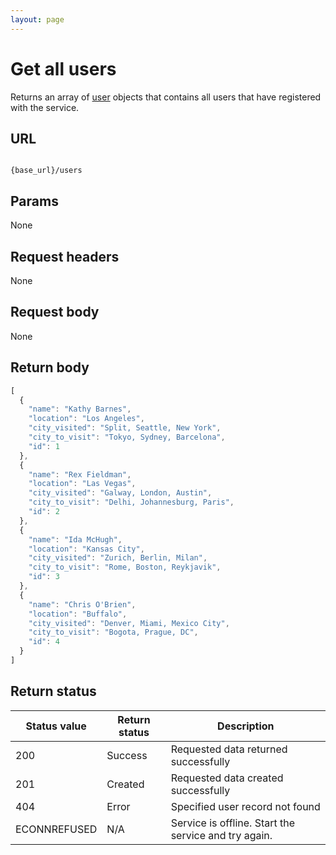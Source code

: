 ```yaml
---
layout: page
---
```


# Get all users

Returns an array of [user](users.md) objects that contains all users that have registered with the service.

## URL

```shell

{base_url}/users
```

## Params

None

## Request headers

None

## Request body

None

## Return body

```js
[
  {
    "name": "Kathy Barnes",
    "location": "Los Angeles",
    "city_visited": "Split, Seattle, New York",
    "city_to_visit": "Tokyo, Sydney, Barcelona",
    "id": 1
  },
  {
    "name": "Rex Fieldman",
    "location": "Las Vegas",
    "city_visited": "Galway, London, Austin",
    "city_to_visit": "Delhi, Johannesburg, Paris",
    "id": 2
  },
  {
    "name": "Ida McHugh",
    "location": "Kansas City",
    "city_visited": "Zurich, Berlin, Milan",
    "city_to_visit": "Rome, Boston, Reykjavik",
    "id": 3
  },
  {
    "name": "Chris O'Brien",
    "location": "Buffalo",
    "city_visited": "Denver, Miami, Mexico City",
    "city_to_visit": "Bogota, Prague, DC",
    "id": 4
  }
]
```

## Return status

| Status value | Return status | Description |
| ------------- | ----------- | ----------- |
| 200 | Success | Requested data returned successfully |
| 201 | Created | Requested data created successfully |
| 404 | Error | Specified user record not found |
|  ECONNREFUSED | N/A | Service is offline. Start the service and try again. |
